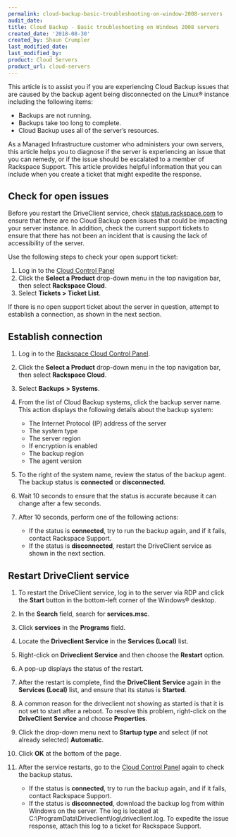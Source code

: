 ```yaml
---
permalink: cloud-backup-basic-troubleshooting-on-window-2008-servers
audit_date:
title: Cloud Backup - Basic troubleshooting on Windows 2008 servers
created_date: '2018-08-30'
created_by: Shaun Crumpler
last_modified_date:
last_modified_by:
product: Cloud Servers
product_url: cloud-servers
---
```


This article is to assist you if you are experiencing Cloud Backup issues that
are caused by the backup agent being disconnected on the Linux&reg; instance including
the following items:

* Backups are not running.
* Backups take too long to complete.
* Cloud Backup uses all of the server’s resources.

As a Managed Infrastructure customer who administers your own servers, this article
helps you to diagnose if the server is experiencing an issue that you can remedy,
or if the issue should be escalated to a member of
Rackspace Support. This article provides helpful information that you
can include when you create a ticket that might expedite the response.

## Check for open issues

Before you restart the DriveClient service, check [status.rackspace.com](https://status.rackspace.com)
to ensure that there are no Cloud Backup open issues that could be impacting your server instance.
In addition, check the current support tickets to ensure that there has not been an incident that is
causing the lack of accessibility of the server.

Use the following steps to check your open support ticket:

1. Log in to the [Cloud Control Panel](http://login.rackspace.com)
2. Click the **Select a Product** drop-down menu in the top navigation bar,
   then select **Rackspace Cloud**.
3. Select **Tickets > Ticket List**.

If there is no open support ticket about the server in question, attempt to
establish a connection, as shown in the next section.

## Establish connection

1. Log in to the [Rackspace Cloud Control Panel](http://login.rackspace.com).
2. Click the **Select a Product** drop-down menu in the top navigation bar,
   then select **Rackspace Cloud**.
3. Select **Backups > Systems**.
4. From the list of Cloud Backup systems, click the backup server name.
   This action displays the following details about the backup system:

   - The Internet Protocol (IP) address of the server
   - The system type
   - The server region
   - If encryption is enabled
   - The backup region
   - The agent version

5. To the right of the system name, review the status of the backup agent. The backup
   status is **connected** or **disconnected**.

6. Wait 10 seconds to ensure that the status is accurate because it can change after a few seconds.

7. After 10 seconds, perform one of the following actions:

   - If the status is **connected**, try to run the backup again, and if it fails, contact Rackspace Support.
   - If the status is **disconnected**, restart the DriveClient service as shown in the next section.

## Restart DriveClient service

1. To restart the DriveClient service, log in to the server via RDP and click the
   **Start** button in the bottom-left corner of the Windows&reg; desktop.

2. In the **Search** field, search for **services.msc**.

3. Click **services** in the **Programs** field.

4. Locate the **Driveclient Service** in the **Services (Local)** list.

5. Right-click on **Driveclient Service** and then choose the **Restart** option.

6. A pop-up displays the status of the restart.

7. After the restart is complete, find the **DriveClient Service** again in the **Services (Local)**
   list, and ensure that its status is **Started**.

8. A common reason for the driveclient not showing as started is that it is not set to start after
   a reboot. To resolve this problem, right-click on the **DriveClient Service** and choose **Properties**.

9. Click the drop-down menu next to **Startup type** and select (if not already selected) **Automatic**.

10. Click **OK** at the bottom of the page.

11. After the service restarts, go to the [Cloud Control Panel](http://login.rackspace.com) again to check the backup status.

    - If the status is **connected**, try to run the backup again, and if it fails, contact
      Rackspace Support.
    - If the status is **disconnected**, download the backup log from within Windows on the server.
      The log is located at C:\ProgramData\Driveclient\log\driveclient.log. To expedite the issue
      response, attach this log to a ticket for Rackspace Support.
